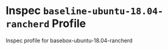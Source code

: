 # Inspec `baseline-ubuntu-18.04-rancherd` Profile

Inspec profile for basebox-ubuntu-18.04-rancherd
